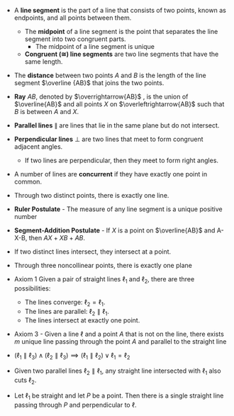 
- A **line segment** is the part of a line that consists of two points, known as endpoints, and all points between them.
	- The **midpoint** of a line segment is the point that separates the line segment into two congruent parts.
		- The midpoint of a line segment is unique
	- **Congruent ($\cong$) line segments** are two line segments that have the same length.


- The **distance** between two points $A$ and $B$ is the length of the line segment $\overline {AB}$ that joins the two points.
- **Ray** $AB$, denoted by $\overrightarrow{AB}$ , is the union of $\overline{AB}$ and all points $X$ on $\overleftrightarrow{AB}$ such that $B$ is between $A$ and $X$.
- **Parallel lines** $\parallel$ are lines that lie in the same plane but do not intersect.
- **Perpendicular lines** $\perp$ are two lines that meet to form congruent adjacent angles.
	- If two lines are perpendicular, then they meet to form right angles.
- A number of lines are **concurrent** if they have exactly one point in common.


- Through two distinct points, there is exactly one line.
- **Ruler Postulate** - The measure of any line segment is a unique positive number
- **Segment-Addition Postulate** - If $X$ is a point on $\overline{AB}$ and A-X-B, then $AX + XB + AB$.
- If two distinct lines intersect, they intersect at a point.
- Through three noncollinear points, there is exactly one plane


- Axiom 1 Given a pair of straight lines $\ell_1$ and $\ell_2$, there are three possibilities:
	- The lines converge: $\ell_2 = \ell_1$.
	- The lines are parallel: $\ell_2 \parallel \ell_1$.
	- The lines intersect at exactly one point.

- Axiom 3 - Given a line $\ell$ and a point $A$ that is not on the line, there exists $m$ unique line passing through the point $A$ and parallel to the straight line


- $(\ell_{1}\parallel \ell_{3})\land(\ell_{2}\parallel \ell_{3})\implies{(\ell_{1}\parallel \ell_{2})}\lor{\ell_{1}= \ell_{2}}$

- Given two parallel lines $\ell_2 \parallel \ell_1$, any straight line intersected with $\ell_1$ also cuts $\ell_2$.


- Let $\ell_{1}$ be straight and let $P$ be a point. Then there is a single straight line passing through $P$ and perpendicular to $\ell$.


